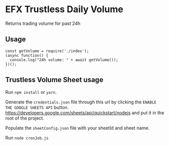 # EFX Trustless Daily Volume

Returns trading volume for past 24h

## Usage

```
const getVolume = require('./index');
(async function() { 
  console.log("24h volume: " + await getVolume()); 
})();
```

## Trustless Volume Sheet usage

Run `npm install` or `yarn`.

Generate the `credentials.json` file through this url by clicking the `ENABLE THE GOOGLE SHEETS API` button.
https://developers.google.com/sheets/api/quickstart/nodejs and put it in the root of the project.

Populate the `sheetConfig.json` file with your sheetId and sheet name.

Run `node cronJob.js`
